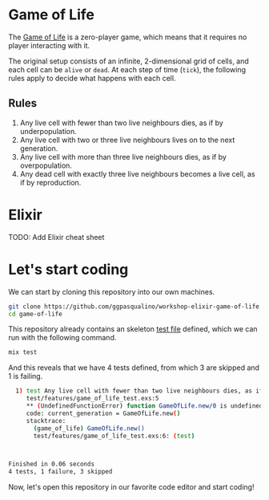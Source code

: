 # Game of Life

The [Game of Life](https://en.wikipedia.org/wiki/Conway%27s_Game_of_Life) is a
zero-player game, which means that it requires no player interacting with it.

The original setup consists of an infinite, 2-dimensional grid of cells, 
and each cell can be `alive` or `dead`. At each step of time (`tick`),
the following rules apply to decide what happens with each cell.

## Rules
1.  Any live cell with fewer than two live neighbours dies, as if by
underpopulation.
2.  Any live cell with two or three live neighbours lives on to the next
generation.
3.  Any live cell with more than three live neighbours dies, as if by
overpopulation.
4.  Any dead cell with exactly three live neighbours becomes a live cell, as if
by reproduction.

# Elixir
TODO: Add Elixir cheat sheet

# Let's start coding
We can start by cloning this repository into our own machines.
```sh
git clone https://github.com/ggpasqualino/workshop-elixir-game-of-life game-of-life
cd game-of-life
```

This repository already contains an skeleton [test file](test/features/game_of_life_test.exs)
defined, which we can run with the following command.
```sh
mix test
```

And this reveals that we have 4 tests defined, from which 3 are skipped and
1 is failing.
```sh
  1) test Any live cell with fewer than two live neighbours dies, as if by underpopulation. (Features.GameOfLifeTest)
     test/features/game_of_life_test.exs:5
     ** (UndefinedFunctionError) function GameOfLife.new/0 is undefined or private
     code: current_generation = GameOfLife.new()
     stacktrace:
       (game_of_life) GameOfLife.new()
       test/features/game_of_life_test.exs:6: (test)



Finished in 0.06 seconds
4 tests, 1 failure, 3 skipped
```

Now, let's open this repository in our favorite code editor and start coding!
